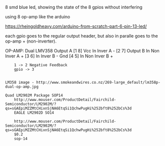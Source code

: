 
8 smd blue led, showing the state of the 8 gpios without interfering

using 8 op-amp like the arduino

https://rheingoldheavy.com/arduino-from-scratch-part-6-pin-13-led/

each gpio goes to the regular output header, but also in paralle goes to
the op-amp + (non-inverter).

OP-AMP:
	Dual LMV358
		Output A         [1  8] Vcc
		In Inver A -     [2  7] Output B
		In Non Inver A + [3  6] In Inver B - 
		Gnd			     [4  5] In Non Inver B +

		1 -> 2 Negative Feedback
		gpio -> 3


	LM358 image - http://www.smokeandwires.co.nz/269-large_default/lm358p-dual-op-amp.jpg

	Quad LM2902M Package SOP14
		http://www.mouser.com/ProductDetail/Fairchild-Semiconductor/LM2902M/?qs=sGAEpiMZZMtCHixnSjNA6EtqSi1QchwPugHi%252bft8%252bCs%3d
		EAGLE LM2902D SO14

		http://www.mouser.com/ProductDetail/Fairchild-Semiconductor/LM2902M/?qs=sGAEpiMZZMtCHixnSjNA6EtqSi1QchwPugHi%252bft8%252bCs%3d 
		$0.2
		sop-14